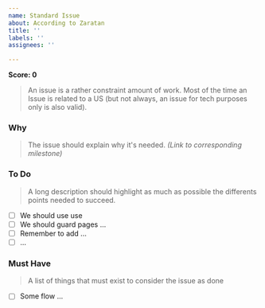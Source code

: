 ```yaml
---
name: Standard Issue
about: According to Zaratan
title: ''
labels: ''
assignees: ''

---
```


**Score: 0**

> An issue is a rather constraint amount of work. Most of the time an Issue is related to a US (but not always, an issue for tech purposes only is also valid).

### Why

> The issue should explain why it's needed. *(Link to corresponding milestone)*

### To Do

> A long description should highlight as much as possible the differents points needed to succeed.

- [ ] We should use use
- [ ] We should guard pages ...
- [ ] Remember to add ...
- [ ] ...

### Must Have

> A list of things that must exist to consider the issue as done

- [ ] Some flow ...
